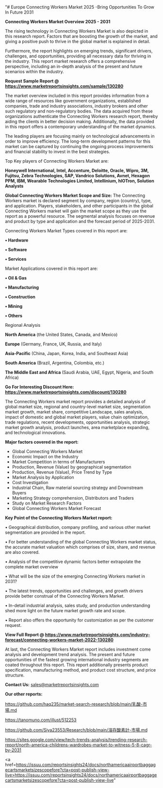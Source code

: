 "# Europe Connecting Workers Market 2025 -Bring Opportunities To Grow In Future 2031

<Strong> Connecting Workers Market Overview 2025 - 2031</strong>

The rising technology in Connecting Workers Market is also depicted in this research report. Factors that are boosting the growth of the market, and giving a positive push to thrive in the global market is explained in detail.

Furthermore, the report highlights on emerging trends, significant drivers, challenges, and opportunities, providing all necessary data for thriving in the industry. This report market research offers a comprehensive perspective, including an in-depth analysis of the present and future scenarios within the industry.

<strong>Request Sample Report @ <a href=https://www.marketreportsinsights.com/sample/130280>https://www.marketreportsinsights.com/sample/130280</a></strong>

The market overview included in this report provides information from a wide range of resources like government organizations, established companies, trade and industry associations, industry brokers and other such regulatory and non-regulatory bodies. The data acquired from these organizations authenticate the Connecting Workers research report, thereby aiding the clients in better decision making. Additionally, the data provided in this report offers a contemporary understanding of the market dynamics.

The leading players are focusing mainly on technological advancements in order to improve efficiency. The long-term development patterns for this market can be captured by continuing the ongoing process improvements and financial stability to invest in the best strategies.

Top Key players of Connecting Workers Market are:

<strong>Honeywell International, Intel, Accenture, Deloitte, Oracle, Wipro, 3M, Fujitsu, Zebra Technologies, SAP, Vandrico Solutions, Avnet, Hexagon PPM, IBM, Wearable Technologies Limited, Intellinium, hIOTron, Solution Analysts</strong>

<strong><b>Global Connecting Workers Market Scope and Size:</b></strong>
The Connecting Workers market is declared segment by company, region (country), type, and application. Players, stakeholders, and other participants in the global Connecting Workers market will gain the market scope as they use the report as a powerful resource. The segmental analysis focuses on revenue and product by type and application and the forecast period of 2025-2031.

Connecting Workers Market Types covered in this report are:

<strong>• Hardware

• Software

• Services</strong>

Market Applications covered in this report are:

<strong>• Oil & Gas

• Manufacturing

• Construction

• Mining

• Others</strong> 

Regional Analysis

<strong>North America</strong> (the United States, Canada, and Mexico)

<strong>Europe</strong> (Germany, France, UK, Russia, and Italy)

<strong>Asia-Pacific</strong> (China, Japan, Korea, India, and Southeast Asia)

<strong>South America</strong> (Brazil, Argentina, Colombia, etc.)

<strong>The Middle East and Africa</strong> (Saudi Arabia, UAE, Egypt, Nigeria, and South Africa)

<strong>Go For Interesting Discount Here: <a href=https://www.marketreportsinsights.com/discount/130280>https://www.marketreportsinsights.com/discount/130280</a></strong>

The Connecting Workers market report provides a detailed analysis of global market size, regional and country-level market size, segmentation market growth, market share, competitive Landscape, sales analysis, impact of domestic and global market players, value chain optimization, trade regulations, recent developments, opportunities analysis, strategic market growth analysis, product launches, area marketplace expanding, and technological innovations.

<strong><b>Major factors covered in the report:</b></strong>
<ul>
  <li>Global Connecting Workers Market </li>
  <li>Economic Impact on the Industry</li>
  <li>Market Competition in terms of Manufacturers</li>
  <li>Production, Revenue (Value) by geographical segmentation</li>
  <li>Production, Revenue (Value), Price Trend by Type</li>
  <li>Market Analysis by Application</li>
  <li>Cost Investigation</li>
  <li>Industrial Chain, Raw material sourcing strategy and Downstream Buyers</li>
  <li>Marketing Strategy comprehension, Distributors and Traders</li>
  <li>Study on Market Research Factors</li>
  <li>Global Connecting Workers Market Forecast</li>
</ul>

<strong><b>Key Point of the Connecting Workers Market report:</b></strong>

• Geographical distribution, company profiling, and various other market segmentation are provided in the report.

• For better understanding of the global Connecting Workers market status, the accurate market valuation which comprises of size, share, and revenue are also covered.

• Analysis of the competitive dynamic factors better extrapolate the complete market overview

• What will be the size of the emerging Connecting Workers market in 2031?

• The latest trends, opportunities and challenges, and growth drivers provide better construal of the Connecting Workers Market.

• In-detail industrial analysis, sales study, and production understanding shed more light on the future market growth rate and scope.

• Report also offers the opportunity for customization as per the customer request.

<strong><b>View Full Report @ <a href=https://www.marketreportsinsights.com/industry-forecast/connecting-workers-market-2022-130280>https://www.marketreportsinsights.com/industry-forecast/connecting-workers-market-2022-130280</a></b></strong>


At last, the Connecting Workers Market report includes investment come analysis and development trend analysis. The present and future opportunities of the fastest growing international industry segments are coated throughout this report. This report additionally presents product specification, manufacturing method, and product cost structure, and price structure.

<strong>Contact Us:</strong>
sales@marketreportsinsights.com

<strong>Our other reports:</strong>

<a href=https://github.com/haq235/market-search-research/blob/main/乳酸-市場.md>https://github.com/haq235/market-search-research/blob/main/乳酸-市場.md</a>

<a href=https://tanomuno.com/illust/512253>https://tanomuno.com/illust/512253</a>

<a href=https://github.com/Siya23553/Research/blob/main/溶存酸素計-市場.md>https://github.com/Siya23553/Research/blob/main/溶存酸素計-市場.md</a>

<a href=https://sites.google.com/view/tech-trends-analysis/trending-research-report/north-america-childrens-wardrobes-market-to-witness-5-8-cagr-by-2031>https://sites.google.com/view/tech-trends-analysis/trending-research-report/north-america-childrens-wardrobes-market-to-witness-5-8-cagr-by-2031</a>

<a href=https://issuu.com/reportsinsights24/docs/northamericaairportbaggagecartsmarketsizescopefore?cta=post-publish-view-live>https://issuu.com/reportsinsights24/docs/northamericaairportbaggagecartsmarketsizescopefore?cta=post-publish-view-live</a>"
